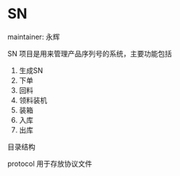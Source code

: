 # SN

maintainer: 永辉


SN 项目是用来管理产品序列号的系统，主要功能包括
1. 生成SN
2. 下单
3. 回料
4. 领料装机
5. 装箱
6. 入库
7. 出库


目录结构

protocol  用于存放协议文件
